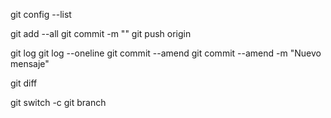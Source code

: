 git config --list

git add --all
git commit -m ""
git push origin <rama>


git log
git log --oneline
git commit --amend
git commit --amend -m "Nuevo mensaje"

git diff

git switch -c <nueva rama>
git branch

